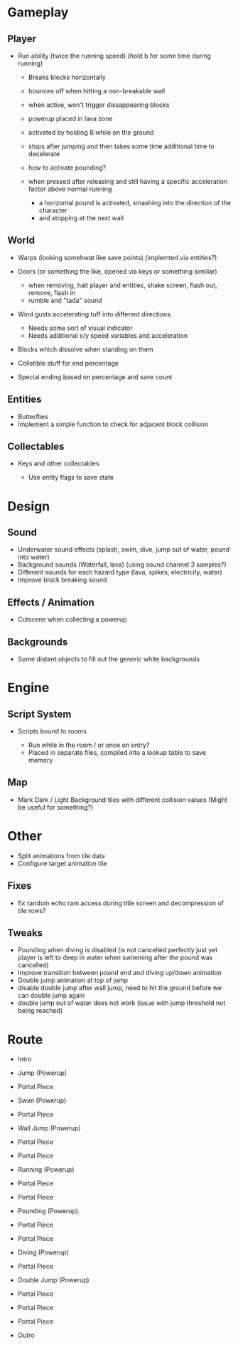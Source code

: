
# Gameplay

## Player

- Run ability (twice the running speed) (hold b for some time during running)

    - Breaks blocks horizontally
    - bounces off when hitting a non-breakable wall
    - when active, won't trigger dissappearing blocks
    - powerup placed in lava zone
    - activated by holding B while on the ground
    - stops after jumping and then takes some time additional time to decelerate
    - how to activate pounding?
    - when pressed after releasing and still having a specific acceleration factor above normal running

        - a horizontal pound is activated, smashing into the direction of the character
        - and stopping at the next wall

## World

- Warps (looking somehwat like save points) (implemted via entities?)
- Doors (or something the like, opened via keys or something similiar)

    - when removing, halt player and entities, shake screen, flash out, remove, flash in
    - rumble and "tada" sound

- Wind gusts accelerating tuff into different directions

    - Needs some sort of visual indicator
    - Needs additional x/y speed variables and acceleration

- Blocks which dissolve when standing on them

- Colletible stuff for end percentage
- Special ending based on percentage and save count

## Entities

- Butterflies
- Implement a simple function to check for adjacent block collision


## Collectables

- Keys and other collectables

    - Use entity flags to save state


# Design

## Sound

- Underwater sound effects (splash, swim, dive, jump out of water, pound into water)
- Background sounds (Waterfall, lava) (using sound channel 3 samples?)
- Different sounds for each hazard type (lava, spikes, electricity, water)
- Improve block breaking sound

## Effects / Animation

- Cutscene when collecting a powerup

## Backgrounds

- Some distant objects to fill out the generic white backgrounds


# Engine

## Script System

- Scripts bound to rooms

    - Run while in the room / or once on entry?
    - Placed in separate files, compiled into a lookup table to save memory

## Map

- Mark Dark / Light Background tiles with different collision values (Might be useful for something?)

# Other

- Split animations from tile data
- Configure target animation tile

## Fixes

- fix random echo ram access during title screen and decompression of tile rows?


## Tweaks

- Pounding when diving is disabled (is not cancelled perfectly just yet player is left to deep in water when swimming after the pound was cancelled)
- Improve transition between pound end and diving up/down animation
- Double jump animation at top of jump
- disable double jump after wall jump, need to hit the ground before we can double jump again
- double jump out of water does not work (issue with jump threshold not being reached)


# Route

- Intro
- Jump (Powerup)
- Portal Piece

- Swim (Powerup)
- Portal Piece

- Wall Jump (Powerup)
- Portal Piece
- Portal Piece

- Running (Powerup)
- Portal Piece
- Portal Piece

- Pounding (Powerup)
- Portal Piece
- Portal Piece

- Diving (Powerup)
- Portal Piece

- Double Jump (Powerup)
- Portal Piece
- Portal Piece
- Portal Piece

- Outro

